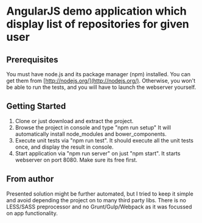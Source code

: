 # AngularJS demo application which display list of repositories for given user

## Prerequisites
You must have node.js and
its package manager (npm) installed.  You can get them from [http://nodejs.org/](http://nodejs.org/).
Otherwise, you won't be able to run the tests, and you will have to launch the webserver yourself.


## Getting Started
1. Clone or just download and extract the project.
2. Browse the project in console and type "npm run setup" It will automatically install node_modules and bower_components.
3. Execute unit tests via "npm run test". It should execute all the unit tests once, and display the result in console.
4. Start application via "npm run server" on just "npm start". It starts webserver on port 8080. Make sure its free first.

## From author
Presented solution might be further automated, but I tried to keep it simple and avoid depending the project on to many third party libs.
There is no LESS/SASS preprocessor and no Grunt/Gulp/Webpack as it was focussed on app functionality.
